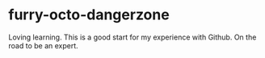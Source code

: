 # furry-octo-dangerzone
Loving learning. This is a good start for my experience with Github. On the road to be an expert.
